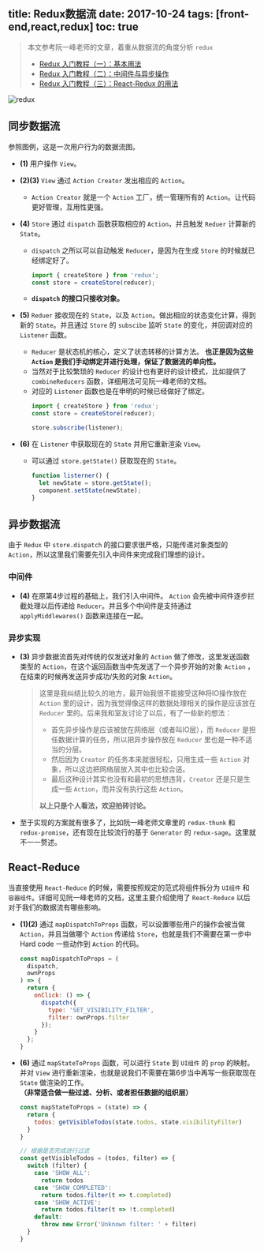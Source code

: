 title: Redux数据流
date: 2017-10-24
tags: [front-end,react,redux]
toc: true
---


> 本文参考阮一峰老师的文章，着重从数据流的角度分析 `redux`
> + [Redux 入门教程（一）：基本用法](http://www.ruanyifeng.com/blog/2016/09/redux_tutorial_part_one_basic_usages.html)
> + [Redux 入门教程（二）：中间件与异步操作](http://www.ruanyifeng.com/blog/2016/09/redux_tutorial_part_two_async_operations.html)
> + [Redux 入门教程（三）：React-Redux 的用法](http://www.ruanyifeng.com/blog/2016/09/redux_tutorial_part_three_react-redux.html)

![redux](http://oj7mt8loy.bkt.clouddn.com/redux.png)

## 同步数据流
参照图例，这是一次用户行为的数据流图。
+ **(1)** 用户操作 `View`。

+ **(2)(3)** `View` 通过 `Action Creator` 发出相应的 `Action`。
  + `Action Creator` 就是一个 `Action` 工厂，统一管理所有的 `Action`。让代码更好管理，互用性更强。
  
+ **(4)** `Store` 通过 `dispatch` 函数获取相应的 `Action`，并且触发 `Reduer` 计算新的 `State`。
  + `dispatch` 之所以可以自动触发 `Reducer`，是因为在生成 `Store` 的时候就已经绑定好了。
    ```javascript
    import { createStore } from 'redux';
    const store = createStore(reducer);
    ```
  + **`dispatch` 的接口只接收对象。**
    
+ **(5)** `Reduer` 接收现在的 `State`，以及 `Action`。做出相应的状态变化计算，得到新的 `State`。并且通过 `Store` 的 `subscibe` 监听 `State` 的变化，并回调对应的 `Listener` 函数。
  + `Reducer` 是状态机的核心，定义了状态转移的计算方法。 **也正是因为这些 `Action` 是我们手动绑定并进行处理，保证了数据流的单向性。**
  + 当然对于比较繁琐的 `Reducer` 的设计也有更好的设计模式，比如提供了 `combineReducers` 函数，详细用法可见阮一峰老师的文档。
  + 对应的 `Listener` 函数也是在申明的时候已经做好了绑定。
      ```javascript
      import { createStore } from 'redux';
      const store = createStore(reducer);
      
      store.subscribe(listener);
      ```

+ **(6)** 在 `Listener` 中获取现在的 `State` 并用它重新渲染 `View`。
  + 可以通过 `store.getState()` 获取现在的 `State`。
    ```javascript
    function listerner() {
      let newState = store.getState();
      component.setState(newState);   
    }
    ```
## 异步数据流
由于 `Redux` 中 `store.dispatch` 的接口要求很严格，只能传递对象类型的 `Action`，所以这里我们需要先引入中间件来完成我们理想的设计。

### 中间件

+ **(4)** 在原第4步过程的基础上，我们引入中间件。 `Action` 会先被中间件逐步拦截处理以后传递给 `Reducer`。并且多个中间件是支持通过 `applyMiddlewares()` 函数来连接在一起。

### 异步实现

+ **(3)** 异步数据流首先对传统的仅发送对象的 `Action` 做了修改，这里发送函数类型的 `Action`，在这个返回函数当中先发送了一个异步开始的对象 `Action` ，在结束的时候再发送异步成功/失败的对象 `Action`。
  > 这里是我纠结比较久的地方，最开始我很不能接受这种将IO操作放在 `Action` 里的设计，因为我觉得像这样的数据处理相关的操作是应该放在 `Reducer` 里的。后来我和室友讨论了以后，有了一些新的想法：
  > + 首先异步操作是应该被放在网络层（或者叫IO层），而 `Reducer` 是担任数据计算的任务，所以把异步操作放在 `Reducer` 里也是一种不适当的分层。
  > + 然后因为 `Creator` 的任务本来就很轻松，只用生成一些 `Action` 对象，所以这边把网络层放入其中也比较合适。
  > + 最后这种设计其实也没有和最初的思想违背，`Creator` 还是只是生成一些 `Action`，而并没有执行这些 `Action`。
  >
  > **以上只是个人看法，欢迎拍砖讨论。**

+ 至于实现的方案就有很多了，比如阮一峰老师文章里的 `redux-thunk` 和 `redux-promise`，还有现在比较流行的基于 `Generator` 的 `redux-sage`。这里就不一一赘述。

## React-Reduce
当直接使用 `React-Reduce` 的时候，需要按照规定的范式将组件拆分为 `UI组件` 和 `容器组件`。详细可见阮一峰老师的文档，这里主要介绍使用了 `React-Reduce` 以后对于我们的数据流有哪些影响。

+ **(1)(2)** 通过 `mapDispatchToProps` 函数，可以设置哪些用户的操作会被当做 `Action`，并且当做哪个 `Action` 传递给 `Store`，也就是我们不需要在第一步中 Hard code 一些动作到 `Action` 的代码。

  ```javascript
  const mapDispatchToProps = (
    dispatch,
    ownProps
  ) => {
    return {
      onClick: () => {
        dispatch({
          type: 'SET_VISIBILITY_FILTER',
          filter: ownProps.filter
        });
      }
    };
  }
  ```

+ **(6)** 通过 `mapStateToProps` 函数，可以进行 `State` 到 `UI组件` 的 `prop` 的映射。并对 `View` 进行重新渲染，也就是说我们不需要在第6步当中再写一些获取现在 `State` 做渲染的工作。**（非常适合做一些过滤、分析、或者担任数据的组织层）**

  ```javascript
  const mapStateToProps = (state) => {
    return {
      todos: getVisibleTodos(state.todos, state.visibilityFilter)
    }
  }
  ```
  
  ```javascript
  // 根据是否完成进行过滤
  const getVisibleTodos = (todos, filter) => {
    switch (filter) {
      case 'SHOW_ALL':
        return todos
      case 'SHOW_COMPLETED':
        return todos.filter(t => t.completed)
      case 'SHOW_ACTIVE':
        return todos.filter(t => !t.completed)
      default:
        throw new Error('Unknown filter: ' + filter)
    }
  }
  ```